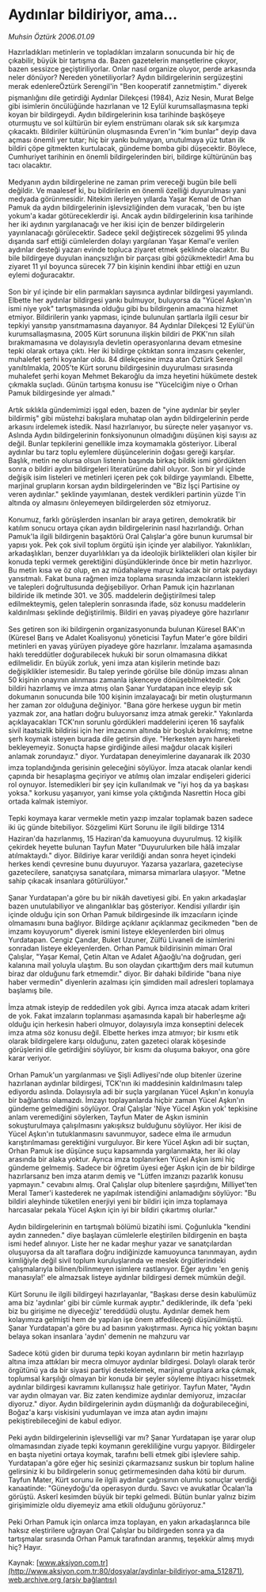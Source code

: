 # Aydınlar bildiriyor, ama...

*Muhsin Öztürk 2006.01.09*

<div class="pNewsDetailMainContent ctx_content" itemprop="articleBody">
 Hazırladıkları metinlerin ve topladıkları imzaların sonucunda bir hiç de çıkabilir, büyük bir tartışma da. Bazen gazetelerin manşetlerine çıkıyor, bazen sessizce geçiştiriliyorlar. Onlar nasıl organize oluyor, perde arkasında neler dönüyor? Nereden yönetiliyorlar? Aydın bildirgelerinin sergüzeştini merak edenlereÖztürk Serengil'in "Ben kooperatif zannetmiştim." diyerek pişmanlığını dile getirdiği Aydınlar Dilekçesi (1984), Aziz Nesin, Murat Belge gibi isimlerin öncülüğünde hazırlanan ve 12 Eylül kurumsallaşmasına tepki koyan bir bildirgeydi. Aydın bildirgelerinin kısa tarihinde başköşeye oturmuştu ve sol kültürün bir eylem enstrümanı olarak sık sık karşımıza çıkacaktı. Bildiriler kültürünün oluşmasında Evren'in "kim bunlar" deyip dava açması önemli yer tutar; hiç bir yankı bulmayan, unutulmaya yüz tutan ilk bildiri çöpe gitmekten kurtulacak, gündeme bomba gibi düşecektir. Böylece, Cumhuriyet tarihinin en önemli bildirgelerinden biri, bildirge kültürünün baş tacı olacaktır.
 <br/>
 <br/>
 Medyanın aydın bildirgelerine ne zaman prim vereceği bugün bile belli değildir. Ve maalesef ki, bu bildirilerin en önemli özelliği duyurulması yani medyada görünmesidir. Nitekim ilerleyen yıllarda Yaşar Kemal de Orhan Pamuk da aydın bildirgelerinin işlevsizliğinden dem vuracak, 'ben bu işte yokum'a kadar götüreceklerdir işi. Ancak aydın bildirgelerinin kısa tarihinde her iki aydının yargılanacağı ve her ikisi için de benzer bildirgelerin yayınlanacağı görülecektir. Sadece şekil değiştirecek sözgelimi 95 yılında dışarıda sarf ettiği cümlelerden dolayı yargılanan Yaşar Kemal'e verilen aydınlar desteği yazarı evinde topluca ziyaret etmek şeklinde olacaktır. Bu bile bildirgeye duyulan inançsızlığın bir parçası gibi gözükmektedir! Ama bu ziyaret 11 yıl boyunca sürecek 77 bin kişinin kendini ihbar ettiği en uzun eylemi doğuracaktır.
 <br/>
 <br/>
 Son bir yıl içinde bir elin parmakları sayısınca aydınlar bildirgesi yayımlandı. Elbette her aydınlar bildirgesi yankı bulmuyor, buluyorsa da "Yücel Aşkın'ın ismi niye yok" tartışmasında olduğu gibi bu bildirgenin amacına hizmet etmiyor. Bildirilerin yankı yapması, içinde bulunulan şartlarla ilgili cesur bir tepkiyi yansıtıp yansıtmamasına dayanıyor. 84 Aydınlar Dilekçesi 12 Eylül'ün kurumsallaşmasına, 2005 Kürt sorununa ilişkin bildiri de PKK'nın silah bırakmamasına ve dolayısıyla devletin operasyonlarına devam etmesine tepki olarak ortaya çıktı. Her iki bildirge çıktıktan sonra imzasını çekenler, muhalefet şerhi koyanlar oldu. 84 dilekçesine imza atan Öztürk Serengil yanıltılmakla, 2005'te Kürt sorunu bildirgesinin duyurulması sırasında muhalefet şerhi koyan Mehmet Bekaroğlu da imza heyetini hükümete destek çıkmakla suçladı. Günün tartışma konusu ise "Yücelciğim niye o Orhan Pamuk bildirgesinde yer almadı."
 <br/>
 <br/>
 Artık sıklıkla gündemimizi işgal eden, bazen de "yine aydınlar bir şeyler bildirmiş" gibi müstehzi bakışlara muhatap olan aydın bildirgelerinin perde arkasını irdelemek istedik. Nasıl hazırlanıyor, bu süreçte neler yaşanıyor vs. Aslında Aydın bildirgelerinin fonksiyonunun olmadığını düşünen kişi sayısı az değil. Bunlar tepkilerini genellikle imza koymamakla gösteriyor. Liberal aydınlar bu tarz toplu eylemlere düşüncelerinin doğası gereği karşılar. Başlık, metin ne olursa olsun listenin başında birkaç bildik ismi gördükten sonra o bildiri aydın bildirgeleri literatürüne dahil oluyor. Son bir yıl içinde değişik isim listeleri ve metinleri içeren pek çok bildirge yayımlandı. Elbette, marjinal grupların korsan aydın bildirgelerinden ve "Biz İşçi Partisine oy veren aydınlar." şeklinde yayımlanan, destek verdikleri partinin yüzde 1'in altında oy almasını önleyemeyen bildirgelerden söz etmiyoruz.
 <br/>
 <br/>
 Konumuz, farklı görüşlerden insanları bir araya getiren, demokratik bir katılım sonucu ortaya çıkan aydın bildirgelerinin nasıl hazırlandığı. Orhan Pamuk'la ilgili bildirgenin başaktörü Oral Çalışlar'a göre bunun kurumsal bir yapısı yok. Pek çok sivil toplum örgütü işin içinde yer alabiliyor. Yakınlıkları, arkadaşlıkları, benzer duyarlılıkları ya da ideolojik birliktelikleri olan kişiler bir konuda tepki vermek gerektiğini düşündüklerinde önce bir metin hazırlıyor. Bu metin kısa ve öz olup, en az müdahaleye maruz kalacak bir ortak paydayı yansıtmalı. Fakat buna rağmen imza toplama sırasında imzacıların istekleri ve talepleri doğrultusunda değişebiliyor. Orhan Pamuk için hazırlanan bildiride ilk metinde 301. ve 305. maddelerin değiştirilmesi talep edilmekteymiş, gelen taleplerin sonrasında ifade, söz konusu maddelerin kaldırılması şeklinde değiştirilmiş. Bildiri en yavaş piyadeye göre hazırlanır
 <br/>
 <br/>
 Ses getiren son iki bildirgenin organizasyonunda bulunan Küresel BAK'ın (Küresel Barış ve Adalet Koalisyonu) yöneticisi Tayfun Mater'e göre bildiri metinleri en yavaş yürüyen piyadeye göre hazırlanır. İmzalama aşamasında haklı tereddütler doğurabilecek hukuki bir sorun olmamasına dikkat edilmelidir. En büyük zorluk, yeni imza atan kişilerin metinde bazı değişiklikler istemesidir. Bu talep yerinde görülse bile dönüp imzası alınan 50 kişinin onayının alınması zamanla işkenceye dönüşebilmektedir. Çok bildiri hazırlamış ve imza atmış olan Şanar Yurdatapan ince eleyip sık dokumanın sonucunda bile 100 kişinin imzalayacağı bir metin oluşturmanın her zaman zor olduğuna değiniyor. "Bana göre herkese uygun bir metin yazmak zor, ana hatları doğru buluyorsanız imza atmak gerekir." Yakınlarda açıklayacakları TCK'nın sorunlu gördükleri maddelerini içeren 16 sayfalık sivil itaatsizlik bildirisi için her imzacının altında bir boşluk bırakılmış; metne şerh koymak isteyen burada dile getirsin diye. "Herkesten aynı hareketi bekleyemeyiz. Sonuçta hapse girdiğinde ailesi mağdur olacak kişileri anlamak zorundayız." diyor. Yurdatapan deneyimlerine dayanarak ilk 2030 imza toplandığında gerisinin geleceğini söylüyor. İmza atacak olanlar kendi çapında bir hesaplaşma geçiriyor ve atılmış olan imzalar endişeleri giderici rol oynuyor. İstemedikleri bir şey için kullanılmak ve "iyi hoş da ya başkası yoksa." korkusu yaşanıyor, yani kimse yola çıktığında Nasrettin Hoca gibi ortada kalmak istemiyor.
 <br/>
 <br/>
 Tepki koymaya karar vermekle metin yazıp imzalar toplamak bazen sadece iki üç günde bitebiliyor. Sözgelimi Kürt Sorunu ile ilgili bildirge 1314 Haziran'da hazırlanmış, 15 Haziran'da kamuoyuna duyurulmuş. 12 kişilik çekirdek heyette bulunan Tayfun Mater "Duyurulurken bile hâlâ imzalar atılmaktaydı." diyor. Bildiriye karar verildiği andan sonra heyet içindeki herkes kendi çevresine bunu duyuruyor. Yazarsa yazarlara, gazeteciyse gazetecilere, sanatçıysa sanatçılara, mimarsa mimarlara ulaşıyor. "Metne sahip çıkacak insanlara götürülüyor."
 <br/>
 <br/>
 Şanar Yurdatapan'a göre bu bir nikâh davetiyesi gibi. En yakın arkadaşlar bazen unutulabiliyor ve alınganlıklar baş gösteriyor. Kendisi yıllardır işin içinde olduğu için son Orhan Pamuk bildirgesinde ilk imzacıların içinde olmamasını buna bağlıyor. Bildirge açıklanır açıklanmaz gecikmeden "ben de imzamı koyuyorum" diyerek ismini listeye ekleyenlerden biri olmuş Yurdatapan. Cengiz Çandar, Buket Uzuner, Zülfü Livaneli de isimlerini sonradan listeye ekleyenlerden. Orhan Pamuk bildirisinin mimarı Oral Çalışlar, "Yaşar Kemal, Çetin Altan ve Adalet Ağaoğlu'na doğrudan, geri kalanına mail yoluyla ulaştım. Bu son olaydan çıkarttığım ders mail kutumun biraz dar olduğunu fark etmemdir." diyor. Bir dahaki bildiride "bana niye haber vermedin" diyenlerin azalması için şimdiden mail adresleri toplamaya başlamış bile.
 <br/>
 <br/>
 İmza atmak isteyip de reddedilen yok gibi. Ayrıca imza atacak adam kriteri de yok. Fakat imzaların toplanması aşamasında kapalı bir haberleşme ağı olduğu için herkesin haberi olmuyor, dolayısıyla imza konseptini delecek imza atma söz konusu değil. Elbette herkes imza atmıyor; bir kısmı etik olarak bildirgelere karşı olduğunu, zaten gazeteci olarak köşesinde görüşlerini dile getirdiğini söylüyor, bir kısmı da oluşuma bakıyor, ona göre karar veriyor.
 <br/>
 <br/>
 Orhan Pamuk'un yargılanması ve Şişli Adliyesi'nde olup bitenler üzerine hazırlanan aydınlar bildirgesi, TCK'nın iki maddesinin kaldırılmasını talep ediyordu aslında. Dolayısıyla adi bir suçla yargılanan Yücel Aşkın'ın konuyla bir bağlantısı olamazdı. İmzayı toplayanlarda hiçbir zaman Yücel Aşkın'ın gündeme gelmediğini söylüyor. Oral Çalışlar 'Niye Yücel Aşkın yok' tepkisine anlam veremediğini söylerken, Tayfun Mater de Aşkın isminin sokuşturulmaya çalışılmasını yakışıksız bulduğunu söylüyor. Her ikisi de Yücel Aşkın'ın tutuklanmasını savunmuyor, sadece elma ile armudun karıştırılmaması gerektiğini vurguluyor. Bir kere Yücel Aşkın adi bir suçtan, Orhan Pamuk ise düşünce suçu kapsamında yargılanmakta, her iki olay arasında bir alaka yoktur. Ayrıca imza toplanırken Yücel Aşkın ismi hiç gündeme gelmemiş. Sadece bir öğretim üyesi eğer Aşkın için de bir bildirge hazırlarsanız ben imza atarım demiş ve "Lütfen imzanızı pazarlık konusu yapmayın." cevabını almış. Oral Çalışlar olup bitenlere şaşırdığını, Milliyet'ten Meral Tamer'i kastederek ne yapılmak istendiğini anlamadığını söylüyor: "Bu bildiri aleyhinde tüketilen enerjiyi yeni bir bildiri için imza toplamaya harcasalar pekala Yücel Aşkın için iyi bir bildiri çıkartmış olurlar."
 <br/>
 <br/>
 Aydın bildirgelerinin en tartışmalı bölümü bizatihi ismi. Çoğunlukla "kendini aydın zanneden." diye başlayan cümlelerle eleştirilen bildirgenin en başta ismi hedef alınıyor. Liste her ne kadar meşhur yazar ve sanatçılardan oluşuyorsa da alt taraflara doğru indiğinizde kamuoyunca tanınmayan, aydın kimliğiyle değil sivil toplum kuruluşlarında ve meslek örgütlerindeki çalışmalarıyla bilinen/bilinmeyen isimlere rastlanıyor. Eğer aydını 'en geniş manasıyla!' ele almazsak listeye aydınlar bildirgesi demek mümkün değil.
 <br/>
 <br/>
 Kürt Sorunu ile ilgili bildirgeyi hazırlayanlar, "Başkası derse desin kabulümüz ama biz 'aydınlar' gibi bir cümle kurmak ayıptır." dediklerinde, ilk defa 'peki biz bu girişime ne diyeceğiz' tereddüdü oluştu. Aydınlar demek hem kolayımıza gelmişti hem de yapılan işe önem atfedileceği düşünülmüştü. Şanar Yurdatapan'a göre bu ad basının yakıştırması. Ayrıca hiç yoktan başını belaya sokan insanlara 'aydın' demenin ne mahzuru var
 <br/>
 <br/>
 Sadece kötü giden bir duruma tepki koyan aydınların bir metin hazırlayıp altına imza attıkları bir mecra olmuyor aydınlar bildirgesi. Dolaylı olarak terör örgütünü ya da bir siyasi partiyi desteklemek, marjinal gruplara arka çıkmak, toplumsal karşılığı olmayan bir konuda bir şeyler söyleme ihtiyacı hissetmek aydınlar bildirgesi kavramını kullanışsız hale getiriyor. Tayfun Mater, "Aydın var aydın olmayan var. Biz zaten kendimize aydınlar demiyoruz, imzacılar diyoruz." diyor. Aydın bildirgelerinin aydın düşmanlığı da doğurabileceğini, Boğaz'a karşı viskisini yudumlayan ve imza atan aydın imajını pekiştirebileceğini de kabul ediyor.
 <br/>
 <br/>
 Peki aydın bildirgelerinin işlevselliği var mı? Şanar Yurdatapan işe yarar olup olmamasından ziyade tepki koymanın gerekliliğine vurgu yapıyor. Bildirgeler en başta niyetini ortaya koymak, tarafını belli etmek gibi işlevlere sahip. Yurdatapan'a göre eğer hiç sesinizi çıkarmazsanız suskun bir toplum haline gelirsiniz ki bu bildirgelerin sonuç getirmemesinden daha kötü bir durum. Tayfun Mater, Kürt sorunu ile ilgili aydınlar çağrısının olumlu sonuçlar verdiği kanaatinde: "Güneydoğu'da operasyon durdu. Savcı ve avukatlar Öcalan'la görüştü. Askerî kesimden büyük bir tepki gelmedi. Bütün bunlar yalnız bizim girişimimizle oldu diyemeyiz ama etkili olduğunu görüyoruz."
 <br/>
 <br/>
 Peki Orhan Pamuk için onlarca imza toplayan, en yakın arkadaşlarınca bile haksız eleştirilere uğrayan Oral Çalışlar bu bildirgeden sonra ya da tartışmalar sırasında Orhan Pamuk tarafından aranmış, teşekkür almış mıydı hiç? Hayır.
 <br/>
</div>


Kaynak: [www.aksiyon.com.tr](http://www.aksiyon.com.tr:80/dosyalar/aydinlar-bildiriyor-ama_512871), [web.archive.org (arşiv bağlantısı)](http://web.archive.org/web/20160118014707/http://www.aksiyon.com.tr:80/dosyalar/aydinlar-bildiriyor-ama_512871)
